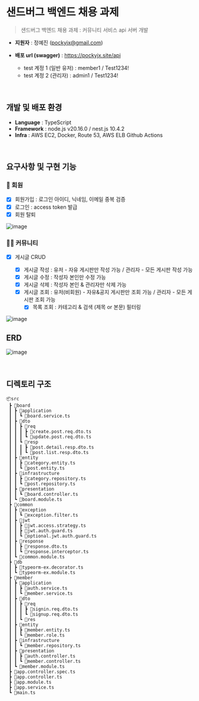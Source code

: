 # 샌드버그 백엔드 채용 과제
> 샌드버그 백엔드 채용 과제 : 커뮤니티 서비스 api 서버 개발

- **지원자** : 정예진 (pockyjx@gmail.com)
- **배포 url (swagger)** : https://pockyjx.site/api
 
  - test 계정 1 (일반 유저) : member1 / Test1234!
  - test 계정 2 (관리자) : admin1 / Test1234!
 
<br>

## 개발 및 배포 환경
- **Language** : TypeScript
- **Framework** : node.js v20.16.0 / nest.js 10.4.2
- **Infra** : AWS EC2, Docker, Route 53, AWS ELB Github Actions
<br>

## 요구사항 및 구현 기능
### 👤 회원
- [x] 회원가입 : 로그인 아이디, 닉네임, 이메일 중복 검증
- [x] 로그인 : access token 발급
- [x] 회원 탈퇴

![image](https://github.com/user-attachments/assets/94d95bc3-d803-4e74-9e83-b4120e239cd1)



### ✍🏻 커뮤니티
- [x] 게시글 CRUD
      
  - [x] 게시글 작성 : 유저 - 자유 게시판만 작성 가능 / 관리자 - 모든 게시판 작성 가능
  - [x] 게시글 수정 : 작성자 본인만 수정 가능
  - [x] 게시글 삭제 : 작성자 본인 & 관리자만 삭제 가능
  - [x] 게시글 조회 : 유저(비회원) - 자유&공지 게시판만 조회 가능 / 관리자 - 모든 게시판 조회 가능
    - [x] 목록 조회 : 카테고리 & 검색 (제목 or 본문) 필터링

![image](https://github.com/user-attachments/assets/3663853c-1c19-4ec5-b378-3c41b02d099f)



## ERD
![image](https://github.com/user-attachments/assets/b7d58e5f-3a27-4c04-8ad5-1a845e976822)


<br>

## 디렉토리 구조

```
📦src
 ┣ 📂board
 ┃ ┣ 📂application
 ┃ ┃ ┗ 📜board.service.ts
 ┃ ┣ 📂dto
 ┃ ┃ ┣ 📂req
 ┃ ┃ ┃ ┣ 📜create.post.req.dto.ts
 ┃ ┃ ┃ ┗ 📜update.post.req.dto.ts
 ┃ ┃ ┗ 📂resp
 ┃ ┃ ┃ ┣ 📜post.detail.resp.dto.ts
 ┃ ┃ ┃ ┗ 📜post.list.resp.dto.ts
 ┃ ┣ 📂entity
 ┃ ┃ ┣ 📜category.entity.ts
 ┃ ┃ ┗ 📜post.entity.ts
 ┃ ┣ 📂infrastructure
 ┃ ┃ ┣ 📜category.repository.ts
 ┃ ┃ ┗ 📜post.repository.ts
 ┃ ┣ 📂presentation
 ┃ ┃ ┗ 📜board.controller.ts
 ┃ ┗ 📜board.module.ts
 ┣ 📂common
 ┃ ┣ 📂exception
 ┃ ┃ ┗ 📜exception.filter.ts
 ┃ ┣ 📂jwt
 ┃ ┃ ┣ 📜jwt.access.strategy.ts
 ┃ ┃ ┣ 📜jwt.auth.guard.ts
 ┃ ┃ ┗ 📜optional.jwt.auth.guard.ts
 ┃ ┣ 📂response
 ┃ ┃ ┣ 📜response.dto.ts
 ┃ ┃ ┗ 📜response.interceptor.ts
 ┃ ┗ 📜common.module.ts
 ┣ 📂db
 ┃ ┣ 📜typeorm-ex.decorator.ts
 ┃ ┗ 📜typeorm-ex.module.ts
 ┣ 📂member
 ┃ ┣ 📂application
 ┃ ┃ ┣ 📜auth.service.ts
 ┃ ┃ ┗ 📜member.service.ts
 ┃ ┣ 📂dto
 ┃ ┃ ┣ 📂req
 ┃ ┃ ┃ ┣ 📜signin.req.dto.ts
 ┃ ┃ ┃ ┗ 📜signup.req.dto.ts
 ┃ ┃ ┗ 📂res
 ┃ ┣ 📂entity
 ┃ ┃ ┣ 📜member.entity.ts
 ┃ ┃ ┗ 📜member.role.ts
 ┃ ┣ 📂infrastructure
 ┃ ┃ ┗ 📜member.repository.ts
 ┃ ┣ 📂presentation
 ┃ ┃ ┣ 📜auth.controller.ts
 ┃ ┃ ┗ 📜member.controller.ts
 ┃ ┗ 📜member.module.ts
 ┣ 📜app.controller.spec.ts
 ┣ 📜app.controller.ts
 ┣ 📜app.module.ts
 ┣ 📜app.service.ts
 ┗ 📜main.ts
```
